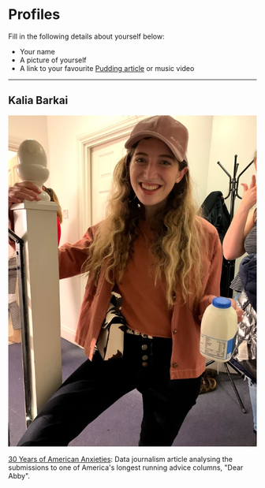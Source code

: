 # Profiles
Fill in the following details about yourself below:

- Your name
- A picture of yourself
- A link to your favourite [Pudding article](https://pudding.cool/) or music video

---

## Kalia Barkai

![kalia-pic](kalia_pic.jpg)

[30 Years of American Anxieties](https://pudding.cool/2018/11/dearabby/): Data journalism article analysing the submissions to one of America's longest running advice columns, "Dear Abby".